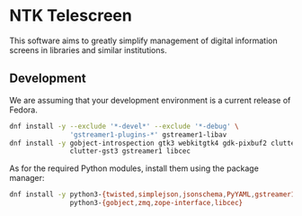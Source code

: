 # NTK Telescreen

This software aims to greatly simplify management of digital information screens in libraries and similar institutions.


## Development

We are assuming that your development environment is a current release of Fedora.

```bash
dnf install -y --exclude '*-devel*' --exclude '*-debug' \
               'gstreamer1-plugins-*' gstreamer1-libav
dnf install -y gobject-introspection gtk3 webkitgtk4 gdk-pixbuf2 clutter \
               clutter-gst3 gstreamer1 libcec
```

As for the required Python modules, install them using the package manager:

```bash
dnf install -y python3-{twisted,simplejson,jsonschema,PyYAML,gstreamer1} \
               python3-{gobject,zmq,zope-interface,libcec}
```
